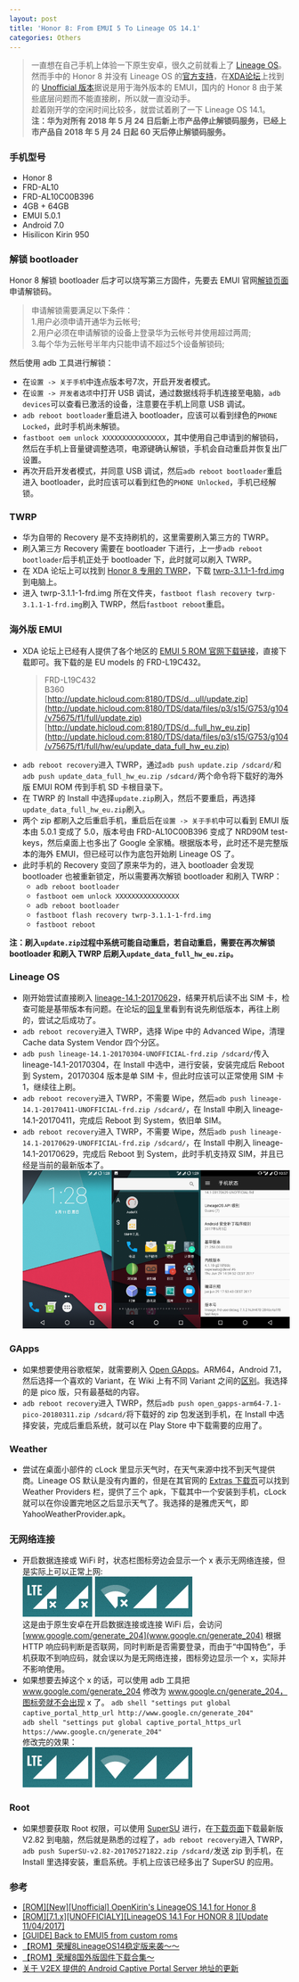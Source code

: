 ```yaml
---
layout: post
title: 'Honor 8: From EMUI 5 To Lineage OS 14.1'
categories: Others
---
```


> 一直想在自己手机上体验一下原生安卓，很久之前就看上了 [Lineage OS](https://lineageos.org/)。  
> 然而手中的 Honor 8 并没有 Lineage OS 的[官方支持](https://wiki.lineageos.org/devices/)，在[XDA论坛](https://forum.xda-developers.com/)上找到的 [Unofficial 版本](https://forum.xda-developers.com/honor-8/development/rom-lineageos-14-1-honor-8-t3615506)据说是用于海外版本的 EMUI，国内的 Honor 8 由于某些底层问题而不能直接刷，所以就一直没动手。  
> 趁着刚开学的空闲时间比较多，就尝试着刷了一下 Lineage OS 14.1。  
> **注：华为对所有 2018 年 5 月 24 日后新上市产品停止解锁码服务，已经上市产品自 2018 年 5 月 24 日起 60 天后停止解锁码服务。**

<!-- more -->

### 手机型号
* Honor 8
* FRD-AL10
* FRD-AL10C00B396
* 4GB + 64GB
* EMUI 5.0.1
* Android 7.0
* Hisilicon Kirin 950

### 解锁 bootloader
Honor 8 解锁 bootloader 后才可以烧写第三方固件，先要去 EMUI 官网[解锁页面](https://emui.com/cn/plugin/unlock/index)申请解锁码。  
> 申请解锁需要满足以下条件：  
> 1.用户必须申请开通华为云帐号;  
> 2.用户必须在申请解锁的设备上登录华为云帐号并使用超过两周;  
> 3.每个华为云帐号半年内只能申请不超过5个设备解锁码;

然后使用 adb 工具进行解锁：  
* 在`设置 -> 关于手机`中连点版本号7次，开启开发者模式。
* 在`设置 -> 开发者选项`中打开 USB 调试，通过数据线将手机连接至电脑，`adb devices`可以查看已激活的设备，注意要在手机上同意 USB 调试。
* `adb reboot bootloader`重启进入 bootloader，应该可以看到绿色的`PHONE Locked`，此时手机尚未解锁。
* `fastboot oem unlock XXXXXXXXXXXXXXXX`，其中使用自己申请到的解锁码，然后在手机上音量键调整选项，电源键确认解锁，手机会自动重启并恢复出厂设置。
* 再次开启开发者模式，并同意 USB 调试，然后`adb reboot bootloader`重启进入 bootloader，此时应该可以看到红色的`PHONE Unlocked`，手机已经解锁。

### TWRP
* 华为自带的 Recovery 是不支持刷机的，这里需要刷入第三方的 TWRP。
* 刷入第三方 Recovery 需要在 bootloader 下进行，上一步`adb reboot bootloader`后手机正处于 bootloader 下，此时就可以刷入 TWRP。  
* 在 XDA 论坛上可以找到 [Honor 8 专用的 TWRP](https://forum.xda-developers.com/honor-8/development/twrp-t3566563)，下载 [twrp-3.1.1-1-frd.img](https://github.com/OpenKirin/android_device_honor_frd/releases/download/3.1.1-1/twrp-3.1.1-1-frd.img) 到电脑上。
* 进入 twrp-3.1.1-1-frd.img 所在文件夹，`fastboot flash recovery twrp-3.1.1-1-frd.img`刷入 TWRP，然后`fastboot reboot`重启。

### 海外版 EMUI
* XDA 论坛上已经有人提供了各个地区的 [EMUI 5 ROM 官网下载链接](https://forum.xda-developers.com/honor-8/how-to/to-emui5-custom-roms-tested-openkirin-t3638445)，直接下载即可。我下载的是 EU models 的 FRD-L19C432。
  > FRD-L19C432  
  > B360  
  > [http://update.hicloud.com:8180/TDS/d...ull/update.zip](http://update.hicloud.com:8180/TDS/data/files/p3/s15/G753/g104/v75675/f1/full/update.zip)  
  > [http://update.hicloud.com:8180/TDS/d...full_hw_eu.zip](http://update.hicloud.com:8180/TDS/data/files/p3/s15/G753/g104/v75675/f1/full/hw/eu/update_data_full_hw_eu.zip)  
* `adb reboot recovery`进入 TWRP，通过`adb push update.zip /sdcard/`和`adb push update_data_full_hw_eu.zip /sdcard/`两个命令将下载好的海外版 EMUI ROM 传到手机 SD 卡根目录下。
* 在 TWRP 的 Install 中选择`update.zip`刷入，然后不要重启，再选择`update_data_full_hw_eu.zip`刷入。
* 两个 zip 都刷入之后重启手机，重启后在`设置 -> 关于手机`中可以看到 EMUI 版本由 5.0.1 变成了 5.0，版本号由 FRD-AL10C00B396 变成了 NRD90M test-keys，然后桌面上也多出了 Google 全家桶。根据版本号，此时还不是完整版本的海外 EMUI，但已经可以作为底包开始刷 Lineage OS 了。
* 此时手机的 Recovery 变回了原来华为的，进入 bootloader 会发现 bootloader 也被重新锁定，所以需要再次解锁 bootloader 和刷入 TWRP：
  * `adb reboot bootloader`
  * `fastboot oem unlock XXXXXXXXXXXXXXXX`
  * `adb reboot bootloader`
  * `fastboot flash recovery twrp-3.1.1-1-frd.img`
  * `fastboot reboot`  

**注：刷入`update.zip`过程中系统可能自动重启，若自动重启，需要在再次解锁 bootloader 和刷入 TWRP 后刷入`update_data_full_hw_eu.zip`。**

### Lineage OS
* 刚开始尝试直接刷入 [lineage-14.1-20170629](https://forum.xda-developers.com/honor-8/development/rom-lineageos-14-1-honor-8-t3615506)，结果开机后读不出 SIM 卡，检查可能是基带版本有问题。在论坛的[回复](https://forum.xda-developers.com/honor-8/development/rom-t3521731/post72130396#post72130396)里看到有说先刷低版本，再往上刷的，尝试之后成功了。
* `adb reboot recovery`进入 TWRP，选择 Wipe 中的 Advanced Wipe，清理 Cache data System Vendor 四个分区。
* `adb push lineage-14.1-20170304-UNOFFICIAL-frd.zip /sdcard/`传入 lineage-14.1-20170304，在 Install 中选中，进行安装，安装完成后 Reboot 到 System，20170304 版本是单 SIM 卡，但此时应该可以正常使用 SIM 卡 1，继续往上刷。
* `adb reboot recovery`进入 TWRP，不需要 Wipe，然后`adb push lineage-14.1-20170411-UNOFFICIAL-frd.zip /sdcard/`，在 Install 中刷入 lineage-14.1-20170411，完成后 Reboot 到 System，依旧单 SIM。
* `adb reboot recovery`进入 TWRP，不需要 Wipe，然后`adb push lineage-14.1-20170629-UNOFFICIAL-frd.zip /sdcard/`，在 Install 中刷入 lineage-14.1-20170629，完成后 Reboot 到 System，此时手机支持双 SIM，并且已经是当前的最新版本了。  
  ![lineageos](/public/image/lineageos.png)  

### GApps
* 如果想要使用谷歌框架，就需要刷入 [Open GApps](http://opengapps.org/)。ARM64，Android 7.1，然后选择一个喜欢的 Variant，在 Wiki 上有不同 Variant 之间的[区别](https://github.com/opengapps/opengapps/wiki/Package-Comparison)。我选择的是 pico 版，只有最基础的内容。
* `adb reboot recovery`进入 TWRP，然后`adb push open_gapps-arm64-7.1-pico-20180311.zip /sdcard/`将下载好的 zip 包发送到手机，在 Install 中选择安装，完成后重启系统，就可以在 Play Store 中下载需要的应用了。

### Weather
* 尝试在桌面小部件的 cLock 里显示天气时，在天气来源中找不到天气提供商。Lineage OS 默认是没有内置的，但是在其官网的 [Extras 下载页](https://download.lineageos.org/extras)可以找到 Weather Providers 栏，提供了三个 apk，下载其中一个安装到手机，cLock 就可以在你设置完地区之后显示天气了。我选择的是雅虎天气，即 YahooWeatherProvider.apk。

### 无网络连接
* 开启数据连接或 WiFi 时，状态栏图标旁边会显示一个 x 表示无网络连接，但是实际上可以正常上网:  
  ![network_x](/public/image/network_x.png)  
  这是由于原生安卓在开启数据连接或连接 WiFi 后，会访问 [www.google.com/generate_204](www.google.cn/generate_204) 根据 HTTP 响应码判断是否联网，同时判断是否需要登录，而由于“中国特色”，手机获取不到响应码，就会误以为是无网络连接，图标旁边显示一个 x，实际并不影响使用。  
* 如果想要去掉这个 x 的话，可以使用 adb 工具把 www.google.com/generate_204 修改为 www.google.cn/generate_204，图标旁就不会出现 x 了。
  `adb shell "settings put global captive_portal_http_url http://www.google.cn/generate_204"`  
  `adb shell "settings put global captive_portal_https_url https://www.google.cn/generate_204"`  
  修改完的效果：  
  ![network_ok](/public/image/network_ok.png)  

### Root  
* 如果想要获取 Root 权限，可以使用 [SuperSU](http://www.supersu.com/) 进行，在[下载页面](http://www.supersu.com/download)下载最新版 V2.82 到电脑，然后就是熟悉的过程了，`adb reboot recovery`进入 TWRP，`adb push SuperSU-v2.82-201705271822.zip /sdcard/`发送 zip 到手机，在 Install 里选择安装，重启系统。手机上应该已经多出了 SuperSU 的应用。

### 参考
* [\[ROM\]\[New\]\[Unofficial\] OpenKirin's LineageOS 14.1 for Honor 8](https://forum.xda-developers.com/honor-8/development/rom-lineageos-14-1-honor-8-t3615506)  
* [\[ROM\]\[7.1.x\]\[UNOFFICIALY\]\[LineageOS 14.1 For HONOR 8 \]\[Update 11/04/2017\]](https://forum.xda-developers.com/honor-8/development/rom-t3521731)  
* [\[GUIDE\] Back to EMUI5 from custom roms](https://forum.xda-developers.com/honor-8/how-to/to-emui5-custom-roms-tested-openkirin-t3638445)  
* [【ROM】荣耀8LineageOS14稳定版来袭～～](http://tieba.baidu.com/p/5297266072)  
* [【ROM】荣耀8国外版固件下载合集～](http://tieba.baidu.com/p/5264414806)  
* [关于 V2EX 提供的 Android Captive Portal Server 地址的更新](https://www.v2ex.com/t/303889)  
